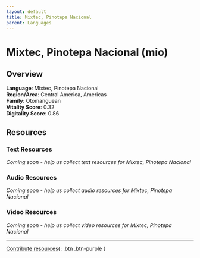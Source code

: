 ```yaml
---
layout: default
title: Mixtec, Pinotepa Nacional
parent: Languages
---
```


# Mixtec, Pinotepa Nacional (mio)

## Overview

**Language**: Mixtec, Pinotepa Nacional  
**Region/Area**: Central America, Americas  
**Family**: Otomanguean  
**Vitality Score**: 0.32  
**Digitality Score**: 0.86  

## Resources

### Text Resources
*Coming soon - help us collect text resources for Mixtec, Pinotepa Nacional*

### Audio Resources
*Coming soon - help us collect audio resources for Mixtec, Pinotepa Nacional*

### Video Resources
*Coming soon - help us collect video resources for Mixtec, Pinotepa Nacional*

---

[Contribute resources](https://fairtrain.github.io/){: .btn .btn-purple }
